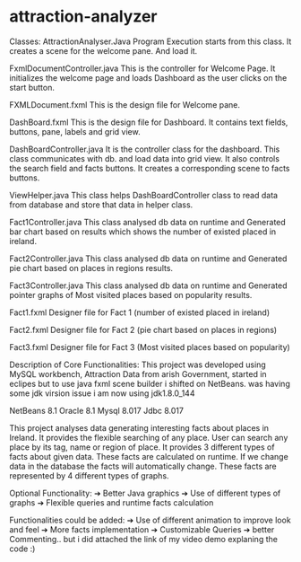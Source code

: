 # attraction-analyzer

Classes:
AttractionAnalyser.Java
Program Execution starts from this class. It creates a scene for the welcome pane. And load it.

FxmlDocumentController.java
This is the controller for Welcome Page. It initializes the welcome page and loads Dashboard as the user clicks on the start button.

FXMLDocument.fxml
This is the design file for Welcome pane.

DashBoard.fxml
This is the design file for Dashboard. It contains text fields, buttons, pane, labels and grid view.

DashBoardController.java
It is the controller class for the dashboard. This class communicates with db. and load data into grid view. It also controls the search field and facts buttons.
It creates a corresponding scene to facts buttons. 


ViewHelper.java
This class helps DashBoardController class to read data from database and store that data in helper class.


Fact1Controller.java
This class analysed db data on runtime and Generated bar chart based on results which shows the number of existed placed in ireland.

Fact2Controller.java
This class analysed db data on runtime and Generated pie chart based on places in regions results.

Fact3Controller.java
This class analysed db data on runtime and Generated pointer graphs of Most visited places based on popularity results.

Fact1.fxml
Designer file for Fact 1 (number of existed placed in ireland)

Fact2.fxml
Designer file for Fact 2 (pie chart based on places in regions)

Fact3.fxml
Designer file for Fact 3  (Most visited places based on popularity)


Description of Core Functionalities:
This project was developed using MySQL workbench, Attraction Data from arish Government,
started in eclipes but to use java fxml scene builder i shifted on NetBeans. was having some jdk virsion issue i am now using jdk1.8.0_144

NetBeans 8.1
Oracle 8.1
Mysql 8.017
Jdbc 8.017

This project analyses data generating interesting facts about places in Ireland. It provides the flexible searching of any place.
User can search any place by its tag, name or region of place. It provides 3 different types of facts about given data.
These facts are calculated on runtime. If we change data in the database the facts will automatically change. These facts are represented by 4 different types of graphs. 

Optional Functionality:
➔	Better Java graphics 
➔	Use of different types of graphs
➔	Flexible queries and runtime facts calculation 

Functionalities could be added:
➔	Use of different animation to improve look and feel
➔	More facts implementation 
➔	Customizable Queries
➔ better Commenting.. but i did attached the link of my video demo explaning the code :)
